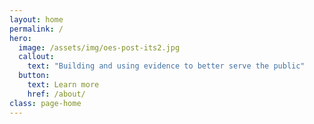 ```yaml
---
layout: home
permalink: /
hero:
  image: /assets/img/oes-post-its2.jpg
  callout:
    text: "Building and using evidence to better serve the public"
  button:
    text: Learn more
    href: /about/
class: page-home
---
```


 
